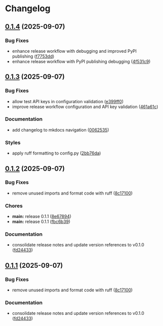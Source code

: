 # Changelog

## [0.1.4](https://github.com/madeinoz67/bank-statement-separator/compare/v0.1.3...v0.1.4) (2025-09-07)


### Bug Fixes

* enhance release workflow with debugging and improved PyPI publishing ([f7753dd](https://github.com/madeinoz67/bank-statement-separator/commit/f7753dd7ff7be554a38417635b9f3f00828515fd))
* enhance release workflow with PyPI publishing debugging ([4f531c9](https://github.com/madeinoz67/bank-statement-separator/commit/4f531c998c1aa9375b7e189de12907122e1ca9c6))

## [0.1.3](https://github.com/madeinoz67/bank-statement-separator/compare/v0.1.2...v0.1.3) (2025-09-07)


### Bug Fixes

* allow test API keys in configuration validation ([e399ff0](https://github.com/madeinoz67/bank-statement-separator/commit/e399ff0256abafc725a7a7d551991a8dacc8612b))
* improve release workflow configuration and API key validation ([461a61c](https://github.com/madeinoz67/bank-statement-separator/commit/461a61c93787cb1665de52ae800427852323d6ec))


### Documentation

* add changelog to mkdocs navigation ([0062535](https://github.com/madeinoz67/bank-statement-separator/commit/0062535eabb1e63ecf91898cde9527e55817bcd9))


### Styles

* apply ruff formatting to config.py ([2bb76da](https://github.com/madeinoz67/bank-statement-separator/commit/2bb76daca5a457fa85ade054362b2dd22fe1ed92))

## [0.1.2](https://github.com/madeinoz67/bank-statement-separator/compare/v0.1.1...v0.1.2) (2025-09-07)


### Bug Fixes

* remove unused imports and format code with ruff ([8c17100](https://github.com/madeinoz67/bank-statement-separator/commit/8c171007c57c5126a60c82f1062825078bc79b0a))


### Chores

* **main:** release 0.1.1 ([8e67894](https://github.com/madeinoz67/bank-statement-separator/commit/8e67894a3c9d74bd27390e16e666fc6a156e9b0a))
* **main:** release 0.1.1 ([fbc6b39](https://github.com/madeinoz67/bank-statement-separator/commit/fbc6b3971bd0c852f922bbf6e60080b9b8d185e0))


### Documentation

* consolidate release notes and update version references to v0.1.0 ([fd24433](https://github.com/madeinoz67/bank-statement-separator/commit/fd244338322e8a9f2fcfa5bcd7f099746e8a3e1c))

## [0.1.1](https://github.com/madeinoz67/bank-statement-separator/compare/v0.1.0...v0.1.1) (2025-09-07)


### Bug Fixes

* remove unused imports and format code with ruff ([8c17100](https://github.com/madeinoz67/bank-statement-separator/commit/8c171007c57c5126a60c82f1062825078bc79b0a))


### Documentation

* consolidate release notes and update version references to v0.1.0 ([fd24433](https://github.com/madeinoz67/bank-statement-separator/commit/fd244338322e8a9f2fcfa5bcd7f099746e8a3e1c))
